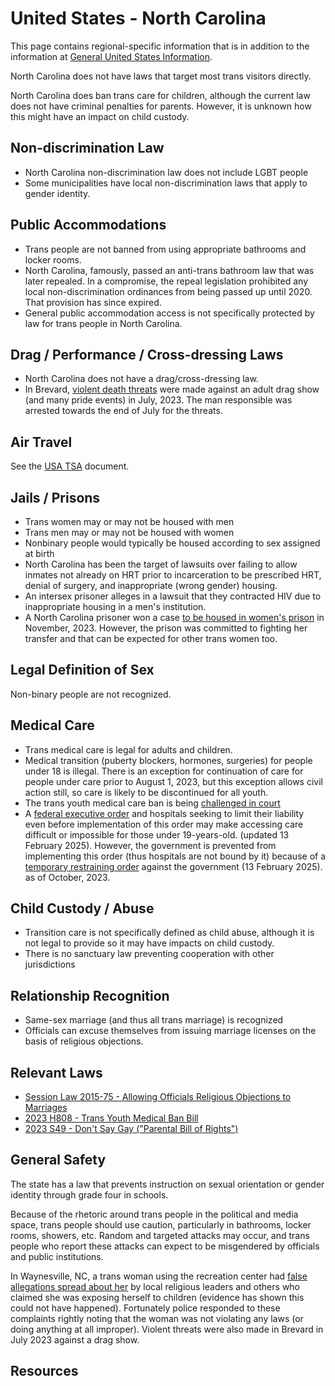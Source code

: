 # United States - North Carolina

This page contains regional-specific information that is in addition to
the information at [General United States
Information](notes/usa-general.md).

North Carolina does not have laws that target most trans visitors directly.

North Carolina does ban trans care for children, although the current law does
not have criminal penalties for parents.  However, it is unknown how this
might have an impact on child custody.

## Non-discrimination Law

 * North Carolina non-discrimination law does not include LGBT people
 * Some municipalities have local non-discrimination laws that apply to
   gender identity.

## Public Accommodations

 * Trans people are not banned from using appropriate bathrooms and locker
   rooms.
 * North Carolina, famously, passed an anti-trans bathroom law that was later
   repealed. In a compromise, the repeal legislation prohibited any
   local non-discrimination ordinances from being passed up until 2020.
   That provision has since expired.
 * General public accommodation access is not specifically protected by law
   for trans people in North Carolina.

## Drag / Performance / Cross-dressing Laws

 * North Carolina does not have a drag/cross-dressing law.
 * In Brevard, [violent death
   threats](https://localnews8.com/news/national-world/cnn-national/2023/07/27/brevard-man-accused-of-using-fake-social-media-account-to-make-death-threats-against-drag-show/)
   were made against an adult drag show (and many pride events) in July, 2023.
   The man responsible was arrested towards the end of July for the
   threats.

## Air Travel

See the [USA TSA](notes/tsa.md) document.

## Jails / Prisons

 * Trans women may or may not be housed with men
 * Trans men may or may not be housed with women
 * Nonbinary people would typically be housed according to sex
   assigned at birth
 * North Carolina has been the target of lawsuits over failing to allow
   inmates not already on HRT prior to incarceration to be prescribed HRT,
   denial of surgery, and inappropriate (wrong gender) housing.
 * An intersex prisoner alleges in a lawsuit that they contracted HIV
   due to inappropriate housing in a men's institution.
 * A North Carolina prisoner won a case [to be housed in women's
   prison](https://news.yahoo.com/nc-prison-officials-must-transfer-221558514.html)
   in November, 2023.  However, the prison was committed to fighting her
   transfer and that can be expected for other trans women too.

## Legal Definition of Sex

Non-binary people are not recognized.

## Medical Care

 * Trans medical care is legal for adults and children.
 * Medical transition (puberty blockers, hormones, surgeries) for people
   under 18 is illegal.  There is an exception for continuation of care
   for people under care prior to August 1, 2023, but this exception
   allows civil action still, so care is likely to be discontinued for all
   youth.
 * The trans youth medical care ban is being [challenged in
   court](https://lambdalegal.org/newsroom/voe_nc_20231011_transgender-north-carolinians-medical-providers-sue-to-block-medical-care-ban/)
 * A [federal executive
   order](https://www.whitehouse.gov/presidential-actions/2025/01/protecting-children-from-chemical-and-surgical-mutilation/)
   and hospitals seeking to limit their liability even before
   implementation of this order may make accessing care difficult or
   impossible for those under 19-years-old. (updated 13 February 2025).
   However, the government is prevented from implementing this order
   (thus hospitals are not bound by it) because of a [temporary
   restraining
   order](https://assets.aclu.org/live/uploads/2025/02/093114651219.pdf)
   against the government (13 February 2025).
   as of October, 2023.

## Child Custody / Abuse

 * Transition care is not specifically defined as child abuse, although
   it is not legal to provide so it may have impacts on child custody.
 * There is no sanctuary law preventing cooperation with other
   jurisdictions
 
## Relationship Recognition

 * Same-sex marriage (and thus all trans marriage) is recognized
 * Officials can excuse themselves from issuing marriage licenses on the
   basis of religious objections.

## Relevant Laws

 * [Session Law 2015-75 - Allowing Officials Religious Objections to Marriages](https://www.ncleg.gov/Sessions/2015/Bills/Senate/PDF/S2v4.pdf)
 * [2023 H808 - Trans Youth Medical Ban Bill](https://legiscan.com/NC/bill/H808/2023)
 * [2023 S49 - Don't Say Gay ("Parental Bill of Rights")](https://legiscan.com/NC/text/S49/2023)

## General Safety

The state has a law that prevents instruction on sexual orientation or
gender identity through grade four in schools.

Because of the rhetoric around trans people in the political and media
space, trans people should use caution, particularly in bathrooms,
locker rooms, showers, etc.  Random and targeted attacks may occur, and
trans people who report these attacks can expect to be misgendered by
officials and public institutions.

In Waynesville, NC, a trans woman using the recreation center had [false
allegations spread about
her](https://smokymountainnews.com/news/item/36046-a-rush-to-judgement-the-mere-existence-of-trans-people-is-not-a-crime)
by local religious leaders and others who claimed she was exposing
herself to children (evidence has shown this could not have happened).
Fortunately police responded to these complaints rightly noting that the
woman was not violating any laws (or doing anything at all improper).  Violent
threats were also made in Brevard in July 2023 against a drag show.

## Resources

